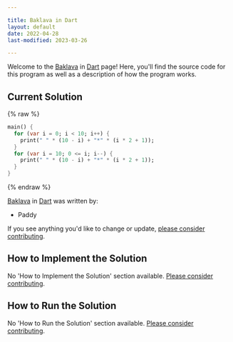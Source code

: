 ```yaml
---

title: Baklava in Dart
layout: default
date: 2022-04-28
last-modified: 2023-03-26

---
```


Welcome to the [Baklava](https://sampleprograms.io/projects/baklava) in [Dart](https://sampleprograms.io/languages/dart) page! Here, you'll find the source code for this program as well as a description of how the program works.

## Current Solution

{% raw %}

```dart
main() {
  for (var i = 0; i < 10; i++) {
    print(" " * (10 - i) + "*" * (i * 2 + 1));
  }
  for (var i = 10; 0 <= i; i--) {
    print(" " * (10 - i) + "*" * (i * 2 + 1));
  }
}
```

{% endraw %}

[Baklava](https://sampleprograms.io/projects/baklava) in [Dart](https://sampleprograms.io/languages/dart) was written by:

- Paddy

If you see anything you'd like to change or update, [please consider contributing](https://github.com/TheRenegadeCoder/sample-programs).

## How to Implement the Solution

No 'How to Implement the Solution' section available. [Please consider contributing](https://github.com/TheRenegadeCoder/sample-programs-website).

## How to Run the Solution

No 'How to Run the Solution' section available. [Please consider contributing](https://github.com/TheRenegadeCoder/sample-programs-website).